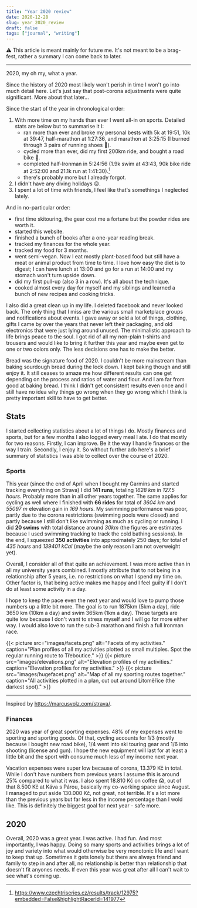 ```yaml
---
title: "Year 2020 review"
date: 2020-12-28
slug: year_2020_review
draft: false
tags: ["journal", "writing"]
---
```


⚠️ This article is meant mainly for future me. It's not meant to be a brag-fest,
rather a summary I can come back to later.

---

2020, my oh my, what a year.

Since the history of 2020 most likely won't perish in time I won't go into much detail here.
Let's just say that post-corona adjustments were quite significant. More about that later...

Since the start of the year in chronological order:

1. With more time on my hands than ever I went all-in on sports.
  Detailed stats are below but to summarise it I:
    * ran more than ever and broke my personal bests with
      5k at 19:51, 10k at 39:47, half-marathon at 1:27:36, and marathon at 3:25:15
      (I burned through 3 pairs of running shoes 💸).
    * cycled more than ever, did my first 200km ride, and bought a road bike 💸.
    * completed half-Ironman in 5:24:56
      (1.9k swim at 43:43, 90k bike ride at 2:52:00 and 21.1k run at 1:41:30).[^1]
    * there's probably more but I already forgot.
2. I didn't have any diving holidays 😔.
3. I spent a lot of time with friends, I feel like that's somethings I neglected lately.

And in no-particular order:

* first time skitouring, the gear cost me a fortune but the powder rides are worth it.
* started this website.
* finished a bunch of books after a one-year reading break.
* tracked my finances for the whole year.
* tracked my food for 3 months.
* went semi-vegan. Now I eat mostly plant-based food but still have a meat or animal product
  from time to time. I love how easy the diet is to digest; I can have lunch at 13:00 and go
  for a run at 14:00 and my stomach won't turn upside down.
* did my first pull-up (also 3 in a row). It's all about the technique.
* cooked almost every day for myself and my siblings and learned a bunch of new recipes and cooking
  tricks.

I also did a great clean up in my life. I deleted facebook and never looked back.
The only thing that I miss are the various small marketplace groups and notifications about events.
I gave away or sold a lot of things,
clothing, gifts I came by over the years that never left their packaging, and old electronics that
were just lying around unused. The minimalistic approach to life brings peace to the soul.
I got rid of all my non-plain t-shirts and trousers and would like to bring it further this year
and maybe even get to one or two colors only. The less decisions one has to make the better.

Bread was the signature food of 2020. I couldn't be more mainstream than baking sourdough bread
during the lock down. I kept baking though and still enjoy it. It still ceases to amaze me how
different results can one get depending on the process and ratios of water and flour. And I am
far from good at baking bread. I think I didn't get consistent results even once and I still have
no idea why things go wrong when they go wrong which I think is pretty important skill to have to
get better.

## Stats

I started collecting statistics about a lot of things I do. Mostly finances and sports, but for
a few months I also logged every meal I ate. I do that mostly for two reasons. Firstly, I can improve.
Be it the way I handle finances or the way I train. Secondly, I enjoy it.
So without further ado here's a brief summary of statistics I was able to collect over the course of 2020.

### Sports

This year (since the end of April when I bought my Garmins and started tracking
everything on Strava)
I did **141 runs**, totaling *1628 km* in *127.5 hours*. Probably more than
in all other years together. The same applies for cycling as well where I finished
with **66 rides** for total of *3604 km* and *55097 m* elevation gain in *169 hours*.
My swimming performance was poor, partly due to the corona restrictions
(swimming pools were closed) and partly because I still don't like swimming as
much as cycling or running. I did **20 swims** with total distance
around *30km* (the figures are estimates because I used swimming tracking to track
the cold bathing sessions). In the end, I squeezed **350 activities** into approximately 250 days;
for total of *435 hours* and *139401 kCal* (maybe the only reason I am not overweight yet).

Overall, I consider all of that quite an achievement. I was more active than in all my
university years combined. I mostly attribute that to not being in a relationship after 5 years,
i.e. no restrictions on what I spend my time on. Other factor is, that being active makes
me happy and I feel guilty if I don't do at least some activity in a day.

I hope to keep the pace even the next year and would love to pump those numbers up a little bit more.
The goal is to run 1875km (5km a day), ride 3650 km (10km a day) and swim 365km (1km a day). Those
targets are quite low because I don't want to stress myself and I will go for more either way.
I would also love to run the sub-3 marathon and finish a full Ironman race.

{{< picture src="images/facets.png" alt="Facets of my activities." caption="Plan profiles of all my activities plotted as small multiples. Spot the regular running route to Třeboutice." >}}
{{< picture src="images/elevations.png" alt="Elevation profiles of my activities." caption="Elevation profiles for my activities." >}}
{{< picture src="images/hugefacet.png" alt="Map of all my sporting routes together." caption="All activities plotted in a plan, cut out around Litoměřice (the darkest spot)." >}}

---

Inspired by https://marcusvolz.com/strava/.

### Finances

2020 was year of great sporting expenses. 48% of my expenses went to sporting and sporting goods.
Of that, cycling accounts for 1/3 (mostly because I bought new road bike), 1/4 went into ski touring gear
and 1/6 into shooting (license and gun). I hope the new equipment will last for at least a little
bit and the sport with consume much less of my income next year.

Vacation expenses were super low because of corona, 13.379 Kč in total. While I don't have numbers
from previous years I assume this is around 25% compared to what it was. I also spent 18.810 Kč
on coffee 😱, out of that 8.500 Kč at Káva s Párou, basically my co-working space since August.
I managed to put aside 130.000 Kč, not great, not terrible. It's a lot more than the previous years
but far less in the income percentage than I wold like. This is definitely the biggest goal for next
year - safe more.

## 2020

Overall, 2020 was a great year. I was active. I had fun. And most importantly, I was happy.
Doing so many sports and activities brings a lot of joy and variety into what would otherwise
be very monotonic life and I want to keep that up. Sometimes it gets lonely but there are always
friend and family to step in and after all, no relationship is better than relationship that doesn't
fit anyones needs. If even this year was great after all I can't wait to see what's coming up.

[^1]: https://www.czechtriseries.cz/results/track/12975?embedded=False&highlightRacerId=141977

